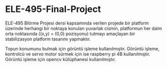# ELE-495-Final-Project

ELE-495 Bitirme Projesi dersi kapsamında verilen projede bir platform üzerinde herhangi bir noktaya konulan yuvarlak cismin, platformun her daim orta noktasında ((x,y) = (0,0) pozisyonu) tutmayı amaçlayan bir stabilizasyon platform tasarımı yapmaktır.

Topun konumunu bulmak için görüntü işleme kullanılmıştır. Görüntü işleme, kontrolcü ve servo motor sürmek için ise raspberry pi 4B kullanılmıştır. Görüntü işleme için opencv kütüphanesi kullanılmıştır. 
